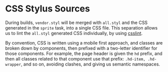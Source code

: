 # CSS Stylus Sources

During builds, `vendor.styl` will be merged with `all.styl` and the CSS generated in the `sprite` task, into a single CSS file. This separation allows us to lint the `all.styl` generated CSS individually, by using [csslint](https://github.com/stubbornella/csslint "stubbornella/csslint").

By convention, CSS is written using a mobile first approach, and classes are broken down by components, then prefixed with a two-letter identifier for those components. For example, the page header is given the `hd` prefix, and then all classes related to that component use that prefix: `.hd-item, .hd-wrapper`, and so on, avoiding clashes, and giving us semantic namespaces.